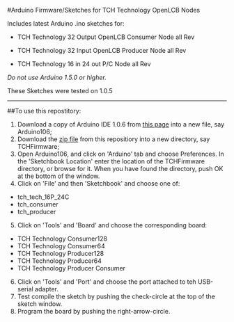 
#Arduino Firmware/Sketches for TCH Technology OpenLCB Nodes

Includes latest Arduino .ino sketches for:

  - TCH Technology 32 Output OpenLCB Consumer Node  all Rev

  - TCH Technology 32 Input OpenLCB Producer Node  all Rev

  - TCH Technology 16 in 24 out P/C Node all Rev

*Do not use Arduino 1.5.0 or higher.*

These Sketches were tested on 1.0.5 


--------
##To use this repostitory: 
1. Download a copy of Arduino IDE 1.0.6 from [this page](https://www.arduino.cc/en/Main/OldSoftwareReleases#previous) into a new file, say Arduino106;   
2. Download the [zip file](https://github.com/openlcb/TCH-Technologies/archive/master.zip) from this repositiory into a new directory, say TCHFirmware; 
3. Open Arduino106, and click on 'Arduino' tab and choose Preferences.  In the 'Sketchbook Location' enter the location of the TCHFirmware directory, or browse for it.  When you have found the directory, push OK at the bottom of the window.  
4. Click on 'File' and then 'Sketchbook' and choose one of:
  - tch_tech_16P_24C
  - tch_consumer
  - tch_producer
5. Click on 'Tools' and 'Board' and choose the corresponding board: 
  - TCH Technology Consumer128
  - TCH Technology Consumer64
  - TCH Technology Producer128
  - TCH Technology Producer64
  - TCH Technology Producer Consumer
6. Click on 'Tools' and 'Port' and choose the port attached to teh USB-serial adapter.  
7. Test compile the sketch by pushing the check-circle at the top of the sketch window.  
8. Program the board by pushing the right-arrow-circle.  


